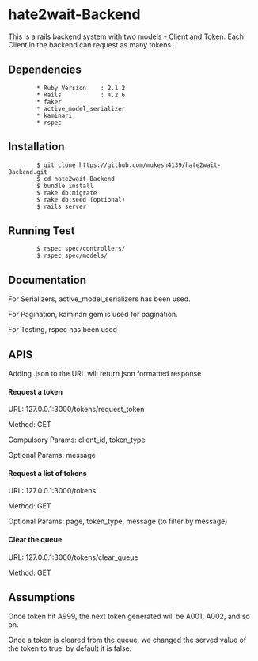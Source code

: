 # hate2wait-Backend

This is a rails backend system with two models - Client and Token. Each Client in the backend can request as many tokens.

## Dependencies
            * Ruby Version    : 2.1.2
            * Rails           : 4.2.6
            * faker
            * active_model_serializer
            * kaminari
            * rspec

## Installation
            $ git clone https://github.com/mukesh4139/hate2wait-Backend.git
            $ cd hate2wait-Backend
            $ bundle install
            $ rake db:migrate
            $ rake db:seed (optional)
            $ rails server
            
## Running Test
            $ rspec spec/controllers/
            $ rspec spec/models/


## Documentation

For Serializers, active_model_serializers has been used.

For Pagination, kaminari gem is used for pagination.

For Testing, rspec has been used

## APIS

Adding .json to the URL will return json formatted response

#### Request a token

URL:                127.0.0.1:3000/tokens/request_token

Method:             GET

Compulsory Params:  client_id, token_type

Optional Params:    message 

#### Request a list of tokens

URL:                127.0.0.1:3000/tokens

Method:             GET

Optional Params:    page, token_type, message (to filter by message)

#### Clear the queue

URL:                127.0.0.1:3000/tokens/clear_queue

Method:             GET

## Assumptions

Once token hit A999, the next token generated will be A001, A002, and so on.

Once a token is cleared from the queue, we changed the served value of the token to true, by default it is false.
